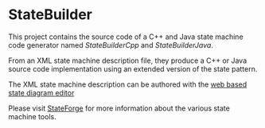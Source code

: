 StateBuilder
============

This project contains the source code of a C++ and Java state machine code generator named *StateBuilderCpp* and *StateBuilderJava*.

From an XML state machine description file, they produce a C++ or Java source code implementation using an extended version of the state pattern.

The XML state machine description can be authored with the [web based state diagram editor](http://www.stateforge.com/StateMachineDiagram/StateMachineDiagram.html)

Please visit [StateForge](http://www.stateforge.com) for more information about the various state machine tools.



